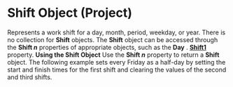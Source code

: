 
# Shift Object (Project)



Represents a work shift for a day, month, period, weekday, or year. There is no collection for  **Shift** objects. The **Shift** object can be accessed through the **Shift _n_** properties of appropriate objects, such as the **Day** . **[Shift1](f57a5d81-85a6-0464-943a-0556b9521755.md)** property.
 **Using the Shift Object**
Use the  **Shift _n_** property to return a **Shift** object. The following example sets every Friday as a half-day by setting the start and finish times for the first shift and clearing the values of the second and third shifts.

